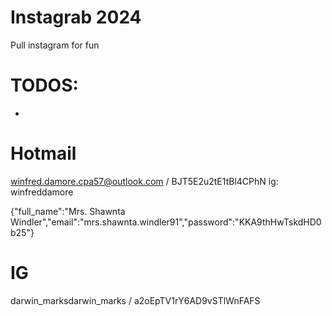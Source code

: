 # Instagrab 2024

Pull instagram for fun



# TODOS:
- 



# Hotmail
winfred.damore.cpa57@outlook.com / BJT5E2u2tE1tBl4CPhN
ig: winfreddamore

{"full_name":"Mrs. Shawnta Windler","email":"mrs.shawnta.windler91","password":"KKA9thHwTskdHD0b25"}


# IG
darwin_marksdarwin_marks / a2oEpTV1rY6AD9vSTlWnFAFS